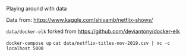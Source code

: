 Playing around with data

Data from: https://www.kaggle.com/shivamb/netflix-shows/

`data/docker-elk` forked from https://github.com/deviantony/docker-elk

`docker-compose up`
`cat data/netflix-titles-nov-2019.csv | nc -c localhost 5000`
